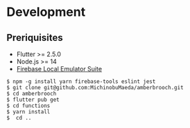 # Development

## Preriquisites

- Flutter >= 2.5.0
- Node.js >= 14
- [Firebase Local Emulator Suite](https://firebase.google.com/docs/emulator-suite)

```
$ npm -g install yarn firebase-tools eslint jest
$ git clone git@github.com:MichinobuMaeda/amberbrooch.git
$ cd amberbrooch
$ flutter pub get
$ cd functions
$ yarn install
$  cd ..
```
